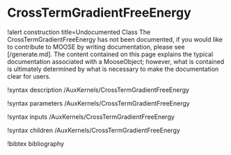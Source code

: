 <!-- MOOSE Documentation Stub: Remove this when content is added. -->

# CrossTermGradientFreeEnergy

!alert construction title=Undocumented Class
The CrossTermGradientFreeEnergy has not been documented, if you would like to contribute to MOOSE by
writing documentation, please see [/generate.md]. The content contained on this page explains
the typical documentation associated with a MooseObject; however, what is contained is ultimately
determined by what is necessary to make the documentation clear for users.

!syntax description /AuxKernels/CrossTermGradientFreeEnergy

!syntax parameters /AuxKernels/CrossTermGradientFreeEnergy

!syntax inputs /AuxKernels/CrossTermGradientFreeEnergy

!syntax children /AuxKernels/CrossTermGradientFreeEnergy

!bibtex bibliography
